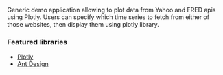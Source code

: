 Generic demo application allowing to plot data from Yahoo and FRED apis using Plotly. Users can specify which time series to fetch from either of those websites, then display them using plotly library.

### Featured libraries

- [Plotly](internal:website.render.libraries/plotly.md)
- [Ant Design](internal:website.render.libraries/antd.md)
